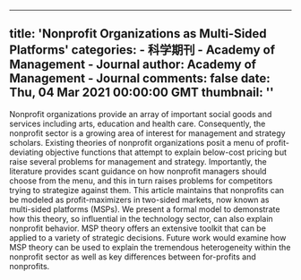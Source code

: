 
---
title: 'Nonprofit Organizations as Multi-Sided Platforms'
categories: 
    - 科学期刊
    - Academy of Management - Journal
author: Academy of Management - Journal
comments: false
date: Thu, 04 Mar 2021 00:00:00 GMT
thumbnail: ''
---

<div>   
<p>Nonprofit organizations provide an array of important social goods and services including arts, education and health care. Consequently, the nonprofit sector is a growing area of interest for management and strategy scholars. Existing theories of nonprofit organizations posit a menu of profit-deviating objective functions that attempt to explain below-cost pricing but raise several problems for management and strategy. Importantly, the literature provides scant guidance on how nonprofit managers should choose from the menu, and this in turn raises problems for competitors trying to strategize against them. This article maintains that nonprofits can be modeled as profit-maximizers in two-sided markets, now known as multi-sided platforms (MSPs). We present a formal model to demonstrate how this theory, so influential in the technology sector, can also explain nonprofit behavior. MSP theory offers an extensive toolkit that can be applied to a variety of strategic decisions. Future work would examine how MSP theory can be used to explain the tremendous heterogeneity within the nonprofit sector as well as key differences between for-profits and nonprofits.</p>  
</div>
            